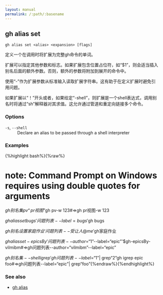 ```yaml
---
layout: manual
permalink: /:path/:basename
---
```


## gh alias set

```
gh alias set <alias> <expansion> [flags]
```

定义一个在调用时将扩展为完整gh命令的单词。

扩展可以指定其他参数和标志。如果扩展包含位置占位符，如“$1”，则会适当插入别名后面的额外参数。否则，额外的参数将附加到展开的命令中。

使用“-”作为扩展参数从标准输入读取扩展字符串。这有助于在定义扩展时避免引用问题。

如果扩展以“！”开头或者，如果给定“-shell”，则扩展是一个shell表达式，调用别名时将通过“sh”解释器对其求值。这允许通过管道和重定向链接多个命令。

### Options

<dl class="flags">
	<dt><code>-s</code>, <code>--shell</code></dt>
	<dd>Declare an alias to be passed through a shell interpreter</dd>
</dl>

### Examples

{%highlight bash%}{%raw%}

# note: Command Prompt on Windows requires using double quotes for arguments

$gh别名集pv“pr视图”$gh pv-w 123#=>gh pr视图-w 123

$gh alias set bugs'问题列表--label=bugs'$gh bugs

$gh别名设置家庭作业'问题列表--受让人@me'$gh家庭作业

$gh alias set-epicsBy'问题列表--author=“$1”--label=“epic”'$gh-epicsBy-vilmibm#=>gh问题列表--author=“vilmibm”--label=“epic”

$gh别名集--shell igrep'gh问题列表--label=“$1”| grep“$2”$gh igrep epic foo#=>gh问题列表--label=“epic”| grep“foo”{%endraw%}{%endhighlight%}

### See also

-   [gh alias](./gh_alias)
